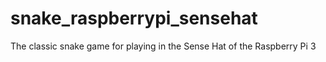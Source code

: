 # snake_raspberrypi_sensehat
The classic snake game for playing in the Sense Hat of the Raspberry Pi 3
